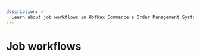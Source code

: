 ```yaml
---
description: >-
  Learn about job workflows in HotWax Commerce's Order Management System. The section details how various jobs contribute to the overall system, from order allocation to inventory management, and offers resolutions to troubleshooting and performance.
---
```


# Job workflows

